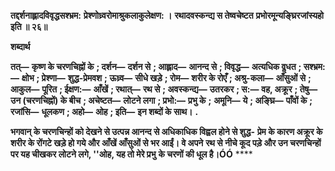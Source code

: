 **तद्दर्शनाह्लादविवृद्धसश्भ्रम:** **प्रेश्णोध्र्वरोमाश्रुकलाकुलेक्षण: ।** **रथादवस्कन्द्य स तेष्वचेष्टत** **प्रभोरमून्यङ्घ्रिरजांस्यहो इति ॥ २६॥** 

**शब्दार्थ** 

**तत्—** **कृष्ण के चरणचिह्नों के** **; दर्शन—** **दर्शन से** **; आह्लाद—** **आनन्द से** **; विवृद्ध—** **अत्यधिक वॢधत** **; सश्भ्रम:—** **क्षोभ** **; प्रेश्णा—** **शुद्ध-प्रेमवश** **; ऊध्र्व—** **सीधे खड़े** **; रोम—** **शरीर के रोएँ** **; अश्रु-कला—** **आँसुओं से** **; आकुल—** **पूरित** **; ईक्षण:—** **आँखें** **; रथात्—** **रथ से** **; अवस्कन्द्य—** **उतरकर** **; स:—** **वह, अक्रूर** **; तेषु—** **उन (चरणचिह्नों) के बीच** **; अचेष्टत—** **लोटने लगा** **; प्रभो:—** **प्रभु के** **;** **अमूनि—** **ये** **; अङ्घ्रि—** **पाँवों के** **; रजांसि—** **धूलकण** **; अहो—** **ओह** **; इति—** **इन शब्दों के साथ।** **.** 

**भगवान् के चरणचिन्हों को देखने से उत्पन्न आनन्द से अधिकाधिक विह्वल होने से शुद्ध-** **प्रेम के कारण अक्रूर के शरीर के रोंगटे खड़े हो गये और आँखें आँसुओं से भर आईं। वे अपने** **रथ से नीचे कूद पड़े और उन चरणचिन्हों पर यह चीखकर लोटने लगे, ''ओह, यह तो मेरे प्रभु** **के चरणों की धूल है।ÓÓ** **** 